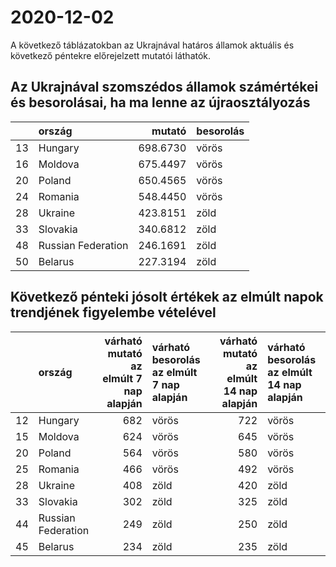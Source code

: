 # 2020-12-02
A következő táblázatokban az Ukrajnával határos államok aktuális és következő péntekre előrejelzett mutatói láthatók.
## Az Ukrajnával szomszédos államok számértékei és besorolásai, ha ma lenne az újraosztályozás

|   |ország             |   mutató|besorolás |
|:--|:------------------|--------:|:---------|
|13 |Hungary            | 698.6730|vörös     |
|16 |Moldova            | 675.4497|vörös     |
|20 |Poland             | 650.4565|vörös     |
|24 |Romania            | 548.4450|vörös     |
|28 |Ukraine            | 423.8151|zöld      |
|33 |Slovakia           | 340.6812|zöld      |
|48 |Russian Federation | 246.1691|zöld      |
|50 |Belarus            | 227.3194|zöld      |
## Következő pénteki jósolt értékek az elmúlt napok trendjének figyelembe vételével
|   |ország             | várható mutató az elmúlt 7 nap alapján|várható besorolás az elmúlt 7 nap alapján | várható mutató az elmúlt 14 nap alapján|várható besorolás az elmúlt 14 nap alapján |
|:--|:------------------|--------------------------------------:|:-----------------------------------------|---------------------------------------:|:------------------------------------------|
|12 |Hungary            |                                    682|vörös                                     |                                     722|vörös                                      |
|15 |Moldova            |                                    624|vörös                                     |                                     645|vörös                                      |
|20 |Poland             |                                    564|vörös                                     |                                     580|vörös                                      |
|25 |Romania            |                                    466|vörös                                     |                                     492|vörös                                      |
|28 |Ukraine            |                                    408|zöld                                      |                                     420|zöld                                       |
|33 |Slovakia           |                                    302|zöld                                      |                                     325|zöld                                       |
|44 |Russian Federation |                                    249|zöld                                      |                                     250|zöld                                       |
|45 |Belarus            |                                    234|zöld                                      |                                     235|zöld                                       |
